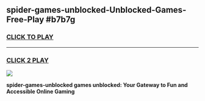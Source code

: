 
## spider-games-unblocked-Unblocked-Games-Free-Play #b7b7g
<h3>
<a href="https://us.freeplayer.one?title=spider-games-unblocked&ref=9M">CLICK TO PLAY</a></h3>
<hr>

<h3>
<a href="https://us.freeplayer.one?title=spider-games-unblocked&ref=9M">CLICK 2 PLAY</a>
  
</h3>

<a href="https://us.freeplayer.one?title=spider-games-unblocked&ref=9M"><img src="https://clearcache.store/games.png"></a>


**spider-games-unblocked games unblocked: Your Gateway to Fun and Accessible Online Gaming**
